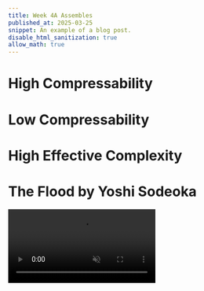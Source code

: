 ```yaml
---
title: Week 4A Assembles
published_at: 2025-03-25
snippet: An example of a blog post.
disable_html_sanitization: true
allow_math: true
---
```

# High Compressability

<canvas id="myCanvas" width="800" height="600"></canvas>

<script type="module">
  const canvas = document.getElementById('myCanvas');
  const ctx = canvas.getContext('2d');

  // Fill background with a single solid color
  ctx.fillStyle = '#00008B';
  ctx.fillRect(0, 0, canvas.width, canvas.height);

  // Draw a repeated grid pattern (repetition aids compression)
  ctx.strokeStyle = '#FF8C00';
  for (let x = 0; x < canvas.width; x += 50) {
    for (let y = 0; y < canvas.height; y += 50) {
      ctx.strokeRect(x, y, 50, 50);
    }
  }
</script>

# Low Compressability
<canvas id="abstractCanvas" width="800" height="600"></canvas>

  <script type="module">
    const canvas = document.getElementById('abstractCanvas');
    const ctx = canvas.getContext('2d');

    // Fill background with a solid color (e.g., white)
    ctx.fillStyle = '#ffffff';
    ctx.fillRect(0, 0, canvas.width, canvas.height);

    // Function to get random vibrant color
    function randomColor() {
      const color = `hsl(${Math.random() * 360}, ${60 + Math.random() * 40}%, ${40 + Math.random() * 40}%)`;
      console.log(color); // Log the generated color
      return color;
    }

    // Draw many small, detailed arcs
    for (let i = 0; i < 2000; i++) {
      const x = Math.random() * canvas.width;
      const y = Math.random() * canvas.height;
      const radius = Math.random() * 5 + 1;
      const startAngle = Math.random() * Math.PI * 2;
      const endAngle = startAngle + Math.random() * Math.PI;

      ctx.beginPath();
      ctx.arc(x, y, radius, startAngle, endAngle);
      ctx.strokeStyle = randomColor(); // Apply random color
      ctx.lineWidth = Math.random() * 1.5 + 0.5;
      ctx.stroke();
    }
  </script>

# High Effective Complexity

<canvas id="canvas" width="800" height="600"></canvas>
<script type="module">
const canvas = document.getElementById("canvas");
const ctx = canvas.getContext("2d");
const centerX = canvas.width / 2;
const centerY = canvas.height / 2;
const numRings = 30;
const baseRadiusStep = 10;
const distortionAmplitude = 8;
const pointsPerCircle = 200;
function drawDistortedRing(radius, noiseAmount) {
  ctx.beginPath();
  for (let i = 0; i <= pointsPerCircle; i++) {
    const angle = (i / pointsPerCircle) * Math.PI * 2;
    const distortion = Math.random() * noiseAmount - noiseAmount / 2;
    const r = radius + distortion;
    const x = centerX + r * Math.cos(angle);
    const y = centerY + r * Math.sin(angle);
    if (i === 0) {
      ctx.moveTo(x, y);
    } else {
      ctx.lineTo(x, y);
    }
  }
  ctx.closePath();
  ctx.stroke();
}
ctx.strokeStyle = "#00ffcc";
ctx.lineWidth = 1.5;
for (let i = 1; i <= numRings; i++) {
  drawDistortedRing(i * baseRadiusStep, distortionAmplitude);
}
</script>


# The Flood by Yoshi Sodeoka

<video src="/assets/theFlood.mp4" playsinline autoplay muted loop>

</video>

